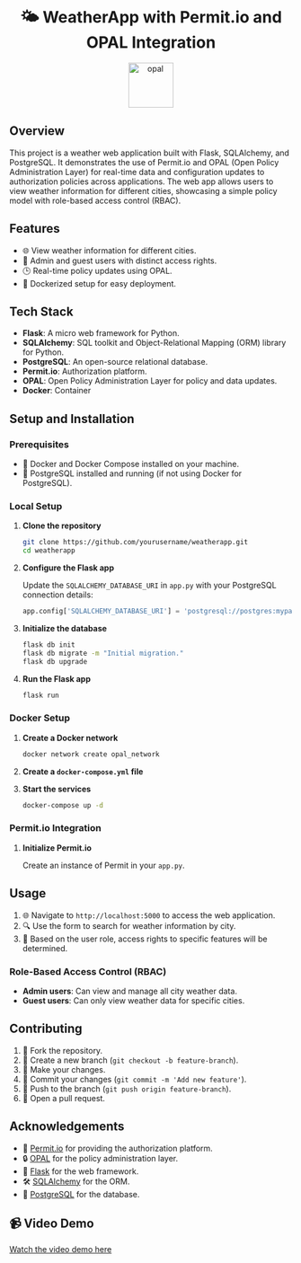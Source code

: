 <h1 align="center">
🌤️ WeatherApp with Permit.io and OPAL Integration
</h1>
<p align="center">
 <img src="https://github.com/permitio/opal/assets/4082578/4e21f85f-30ab-43e2-92de-b82f78888c71" height=80 alt="opal" border="0" />
</p>

## Overview

This project is a weather web application built with Flask, SQLAlchemy, and PostgreSQL. It demonstrates the use of Permit.io and OPAL (Open Policy Administration Layer) for real-time data and configuration updates to authorization policies across applications. The web app allows users to view weather information for different cities, showcasing a simple policy model with role-based access control (RBAC).

## Features

- 🌐 View weather information for different cities.
- 🔑 Admin and guest users with distinct access rights.
- 🕒 Real-time policy updates using OPAL.
- 🐳 Dockerized setup for easy deployment.

## Tech Stack

- **Flask**: A micro web framework for Python.
- **SQLAlchemy**: SQL toolkit and Object-Relational Mapping (ORM) library for Python.
- **PostgreSQL**: An open-source relational database.
- **Permit.io**: Authorization platform.
- **OPAL**: Open Policy Administration Layer for policy and data updates.
- **Docker**: Container

## Setup and Installation

### Prerequisites

- 🐋 Docker and Docker Compose installed on your machine.
- 🐘 PostgreSQL installed and running (if not using Docker for PostgreSQL).

### Local Setup

1. **Clone the repository**

   ```bash
   git clone https://github.com/yourusername/weatherapp.git
   cd weatherapp
   ```

2. **Configure the Flask app**

   Update the `SQLALCHEMY_DATABASE_URI` in `app.py` with your PostgreSQL connection details:

   ```python
   app.config['SQLALCHEMY_DATABASE_URI'] = 'postgresql://postgres:mypassword@localhost/sit331'
   ```

3. **Initialize the database**

   ```bash
   flask db init
   flask db migrate -m "Initial migration."
   flask db upgrade
   ```

4. **Run the Flask app**

   ```bash
   flask run
   ```

### Docker Setup

1. **Create a Docker network**

   ```bash
   docker network create opal_network
   ```

2. **Create a `docker-compose.yml` file**

3. **Start the services**

   ```bash
   docker-compose up -d
   ```

### Permit.io Integration

1. **Initialize Permit.io**

   Create an instance of Permit in your `app.py`.

## Usage

1. 🌐 Navigate to `http://localhost:5000` to access the web application.
2. 🔍 Use the form to search for weather information by city.
3. 🔑 Based on the user role, access rights to specific features will be determined.

### Role-Based Access Control (RBAC)

- **Admin users**: Can view and manage all city weather data.
- **Guest users**: Can only view weather data for specific cities.

## Contributing

1. 🍴 Fork the repository.
2. 🌿 Create a new branch (`git checkout -b feature-branch`).
3. 📝 Make your changes.
4. 📌 Commit your changes (`git commit -m 'Add new feature'`).
5. 🚀 Push to the branch (`git push origin feature-branch`).
6. 🔄 Open a pull request.

## Acknowledgements

- 💼 [Permit.io](https://www.permit.io/) for providing the authorization platform.
- 🔒 [OPAL](https://www.permit.io/opal) for the policy administration layer.
- 🍰 [Flask](https://flask.palletsprojects.com/) for the web framework.
- 🛠️ [SQLAlchemy](https://www.sqlalchemy.org/) for the ORM.
- 🐘 [PostgreSQL](https://www.postgresql.org/) for the database.

## 📹 Video Demo

[Watch the video demo here](https://www.youtube.com/watch?v=yourvideolink)
